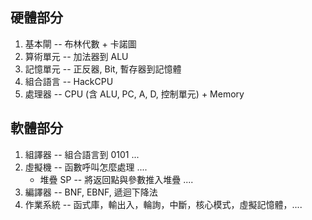 ## 硬體部分

1. 基本閘 -- 布林代數 + 卡諾圖
2. 算術單元 -- 加法器到 ALU
3. 記憶單元 -- 正反器, Bit, 暫存器到記憶體
4. 組合語言 -- HackCPU
5. 處理器 -- CPU (含 ALU, PC, A, D, 控制單元) + Memory

## 軟體部分

1. 組譯器 -- 組合語言到 0101 ...
2. 虛擬機 -- 函數呼叫怎麼處理 ....
    * 堆疊 SP -- 將返回點與參數推入堆疊 ....
3. 編譯器 -- BNF, EBNF, 遞迴下降法
4. 作業系統 -- 函式庫，輸出入，輪詢，中斷，核心模式，虛擬記憶體，....



